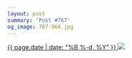 ```yaml
---
layout: post
summary: 'Post #767'
og_image: 767-960.jpg
---
```


<p>
 <time>
  <a href="/767">
   {{ page.date | date: "%B %-d, %Y" }}
  </a>
 </time>
 <a href="/767">
  <img data-taken="6/18/2018" sizes="(min-width: 700px) 50vw, calc(100vw - 2rem)" src="{{ site.assets_url }}/767-480.jpg" srcset="{{ site.assets_url }}/767-240.jpg 240w, {{ site.assets_url }}/767-480.jpg 480w, {{ site.assets_url }}/767-720.jpg 720w, {{ site.assets_url }}/767-960.jpg 960w"/>
 </a>
</p>
